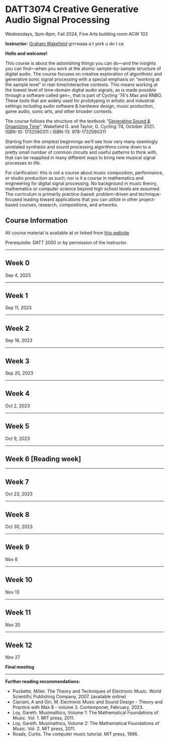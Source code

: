 
# DATT3074 Creative Generative Audio Signal Processing

Wednesdays, 3pm-6pm, Fall 2024, Fine Arts building room ACW 103

**Instructor:** [Graham Wakefield](https://ampd.yorku.ca/profile/graham-wakefield/) grrrwaaa a t york u do t ca

**Hello and welcome!**

This course is about the astonishing things you can do—and the insights you can find—when you work at the atomic sample-by-sample structure of digital audio. The course focuses on creative exploration of algorithmic and generative sonic signal processing with a special emphasis on “working at the sample level” in real-time/interactive contexts. This means working at the lowest level of time-domain digital audio signals, as is made possible through a software called gen~, that is part of Cycling '74's Max and RNBO. These tools that are widely used for prototyping in artistic and industrial settings including audio software & hardware design, music production, game audio, sonic arts, and other broader contexts. 

The course follows the structure of the textbook “[Generating Sound & Organizing Time](https://cycling74.com/books/go)”, Wakefield G. and Taylor, G. Cycling ’74, October 2021. ISBN-10: 1732590311 / ISBN-13: 978-1732590311

Starting from the simplest beginnings we’ll see how very many seemingly unrelated synthesis and sound processing algorithms come down to a pretty small number of common circuits and useful patterns to think with, that can be reapplied in many different ways to bring new musical signal processes to life. 

For clarification: this is not a course about music composition, performance, or studio production as such; nor is it a course in mathematics and engineering for digital signal processing. No background in music theory, mathematics or computer science beyond high school levels are assumed. The curriculum is primarily practice-based: problem-driven and technique-focused leading toward applications that you can utilize in other project-based courses, research, compositions, and artworks.  

<!--
Project algorithms may include a variety of digital oscillators, filters, audio-rate modulations, delay effects, microsound, generative rhythm and other patterns, noise and chaos, time-domain signal analysis & resynthesis, and nature-inspired systems. The last section of the course will also present translating and exporting these algorithms to contexts such as hardware (Daisy/Raspberry Pi/Arduino etc.), web (web audio), game engine (Unity/Unreal) as well as audio production (VST, Ableton devices).  

At the completion of the course students will:

•	Show good understanding of the nature and varieties of computational audio synthesis, processing and modulation at the sample-by-sample level

•	Develop grounding in multiple methodologies of algorithm design and prototyping for audio synthesis, processing, and generative structures

•	Be able to apply these methodologies effectively in creative practice to real-time/interactive audio in a portfolio of assignments/projects, such as new audio effects, oscillators/instruments, algorithmic sequencers, etc. 

•	Be able to demonstrate implementations and translate/export them to one or more application areas such as audio plugins, web platforms, game engine audio, C++ code etc. for use in other Digital Media contexts

30% Assignments
20% Participation
20% Presentations
30% Final Project

All components can be potentially delivered electronically, no on-site examinations required. 

Audio is one of the primary modalities of digital media art and development. A core emphasis of the Digital Media programs at York is for students to develop their own computational solutions (algorithms and code) to explore creative technology problems most deeply, rather than only relying on available off-the-shelf media and tools. This course specifically serves this aspect – learning how to develop and refine creative algorithms for audio generation and processing, at the lowest level (sample streams) for maximum creative flexibility. 

The course proposal follows requests from students and faculty in the department of Computational Arts and the Digital Media programs. It leverages a specific expertise very well-represented in the department and program faculty but not yet represented in the curriculum. The primary textbook of the course was co-authored by faculty in Computational Arts, and has had strong reviews and popularity in creative and industry sectors, and has also supported workshops including international “synth hackathon” events.  

As it equips students with techniques and methods in audio synthesis and processing, it could further support students taking courses in sonic arts streams in Music and Digital Media. As it develops awareness and understanding of the potential of digital signal processing it could lead students to continue to take up more advanced signal processing courses in EECS. 



-->

## Course Information

All course material is available at or linked from [this website](https://alicelab.world/datt3074/)

Prerequisite: DATT 2050 or by permission of the instructor.


-----

## Week 0
Sep 4, 2023

-----

## Week 1
Sep 11, 2023

-----

## Week 2
Sep 18, 2023

-----

## Week 3
Sep 25, 2023

-----

## Week 4
Oct 2, 2023

-----

## Week 5
Oct 9, 2023

-----

## Week 6 [Reading week]


-----

## Week 7
Oct 23, 2023

-----

## Week 8
Oct 30, 2023 

-----

## Week 9
Nov 6

-----

## Week 10
Nov 13

-----

## Week 11
Nov 20

-----

## Week 12
Nov 27

**Final meeting**

-----

**Further reading recommendations:**

- Puckette, Miller. The Theory and Techniques of Electronic Music. World Scientific Publishing Company, 2007. (available online)
- Cipriani, A and Giri, M. Electronic Music and Sound Design - Theory and Practice with Max 8 - volume 3. Contemponet, February, 2023.
- Loy, Gareth. Musimathics, Volume 1: The Mathematical Foundations of Music. Vol. 1. MIT press, 2011.
- Loy, Gareth. Musimathics, Volume 2: The Mathematical Foundations of Music. Vol. 2. MIT press, 2011.
- Roads, Curtis. The computer music tutorial. MIT press, 1996.
